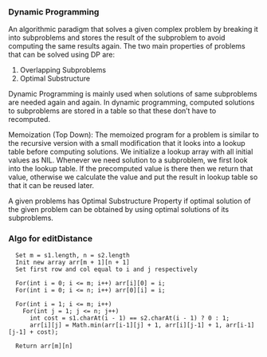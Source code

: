 ### Dynamic Programming

An algorithmic paradigm that solves a given complex problem by breaking it into subproblems and stores the result of the subproblem to avoid computing the same results again. The two main properties of problems that can be solved using DP are:

1.  Overlapping Subproblems
2.  Optimal Substructure

Dynamic Programming is mainly used when solutions of same subproblems are needed again and again. In dynamic programming, computed solutions to subproblems are stored in a table so that these don’t have to recomputed.

Memoization (Top Down): The memoized program for a problem is similar to the recursive version with a small modification that it looks into a lookup table before computing solutions. We initialize a lookup array with all initial values as NIL. Whenever we need solution to a subproblem, we first look into the lookup table. If the precomputed value is there then we return that value, otherwise we calculate the value and put the result in lookup table so that it can be reused later.

A given problems has Optimal Substructure Property if optimal solution of the given problem can be obtained by using optimal solutions of its subproblems.

### Algo for editDistance

```pseudocode
  Set m = s1.length, n = s2.length
  Init new array arr[m + 1][n + 1]
  Set first row and col equal to i and j respectively

  For(int i = 0; i <= m; i++) arr[i][0] = i;
  For(int i = 0; i <= n; i++) arr[0][i] = i;

  For(int i = 1; i <= m; i++)
    For(int j = 1; j <= n; j++)
      int cost = s1.charAt(i - 1) == s2.charAt(i - 1) ? 0 : 1;
      arr[i][j] = Math.min(arr[i-1][j] + 1, arr[i][j-1] + 1, arr[i-1][j-1] + cost);

  Return arr[m][n]
```
